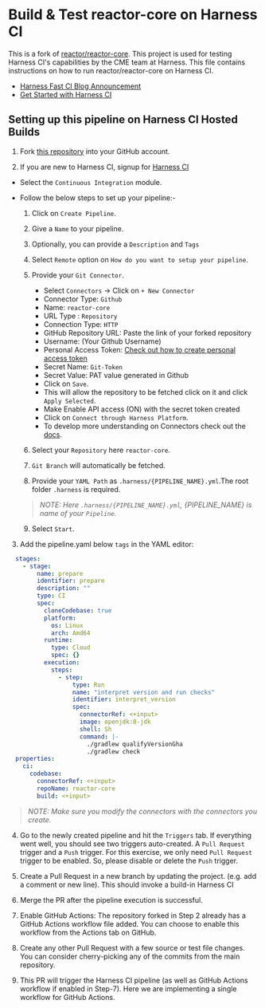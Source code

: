 Build & Test reactor-core on Harness CI
=======================================
This is a fork of [reactor/reactor-core](https://github.com/reactor/reactor-core). This project is used for testing Harness CI's capabilities by the CME team at Harness. This file contains instructions on how to run reactor/reactor-core on Harness CI.


- [Harness Fast CI Blog Announcement](https://harness.io/blog/announcing-speed-enhancements-and-hosted-builds-for-harness-ci)
- [Get Started with Harness CI](https://harness.io/products/continuous-integration)

## Setting up this pipeline on Harness CI Hosted Builds

1. Fork [this repository](https://github.com/reactor/reactor-core) into your GitHub account. 

2. If you are new to Harness CI, signup for [Harness CI](https://app.harness.io/auth/#/signup)
 * Select the `Continuous Integration` module.
 * Follow the below steps to set up your pipeline:-
 
   1. Click on `Create Pipeline`. 
   2. Give a `Name` to your pipeline.
   3. Optionally, you can provide a `Description` and `Tags`
   4. Select `Remote` option on `How do you want to setup your pipeline`.
   5. Provide your `Git Connector`.
    
      - Select `Connectors` -> Click on `+ New Connector`
      - Connector Type: `Github`
      - Name: `reactor-core`
      - URL Type : `Repository`
      - Connection Type: `HTTP`
      - GitHub Repository URL: Paste the link of your forked repository
      - Username: (Your Github Username)
      - Personal Access Token: [Check out how to create personal access token](https://docs.github.com/en/authentication/keeping-your-account-and-data-secure/creating-a-personal-access-token)
      - Secret Name: `Git-Token` 
      - Secret  Value: PAT value generated in Github
      - Click on `Save`.
      - This will allow the repository to be fetched click on it and click `Apply Selected`.
      - Make Enable API access (ON) with the secret token created
      - Click on `Connect through Harness Platform`.
      - To develop more understanding on Connectors check out the [docs](https://developer.harness.io/docs/platform/connectors/add-a-git-hub-connector/).

   6. Select your `Repository` here `reactor-core`.
   7. `Git Branch` will automatically be fetched. 
   8. Provide your `YAML Path` as `.harness/{PIPELINE_NAME}.yml`.The root folder `.harness` is required. 
   > _NOTE: Here `.harness/{PIPELINE_NAME}.yml`, {PIPELINE_NAME} is name of your `Pipeline`._
   9. Select `Start`.

3. Add the pipeline.yaml below `tags` in the YAML editor:

```yaml
  stages:
    - stage:
        name: prepare
        identifier: prepare
        description: ""
        type: CI
        spec:
          cloneCodebase: true
          platform:
            os: Linux
            arch: Amd64
          runtime:
            type: Cloud
            spec: {}
          execution:
            steps:
              - step:
                  type: Run
                  name: "interpret version and run checks"
                  identifier: interpret_version
                  spec:
                    connectorRef: <+input>
                    image: openjdk:8-jdk
                    shell: Sh
                    command: |-
                      ./gradlew qualifyVersionGha
                      ./gradlew check
  properties:
    ci:
      codebase:
        connectorRef: <+input>
        repoName: reactor-core
        build: <+input>
```


> _NOTE: Make sure you modify the connectors with the connectors you create._

4.  Go to the newly created pipeline and hit the `Triggers` tab. If everything went well, you should see two triggers auto-created. A `Pull Request` trigger and a `Push` trigger. For this exercise, we only need `Pull Request` trigger to be enabled. So, please disable or delete the `Push` trigger.

5. Create a Pull Request in a new branch by updating the project. (e.g. add a comment or new line). This should invoke a build-in Harness CI

6. Merge the PR after the pipeline execution is successful.

7. Enable GitHub Actions: The repository forked in Step 2 already has a GitHub Actions workflow file added. You can choose to enable this workflow from the Actions tab on GitHub.

8. Create any other Pull Request with a few source or test file changes. You can consider cherry-picking any of the commits from the main repository.

9. This PR will trigger the Harness CI pipeline (as well as GitHub Actions workflow if enabled in Step-7). Here we are implementing a single workflow for GitHub Actions.
